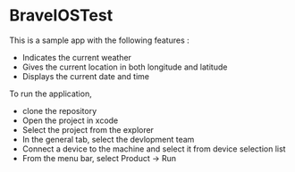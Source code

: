 # BraveIOSTest

This is a sample app with the following features : 

* Indicates the current weather 
* Gives the current location in both longitude and latitude
* Displays the current date and time

To run the application, 

* clone the repository
* Open the project in xcode
* Select the project from the explorer
* In the general tab, select the devlopment team
* Connect a device to the machine and select it from device selection list
* From the menu bar, select Product -> Run

